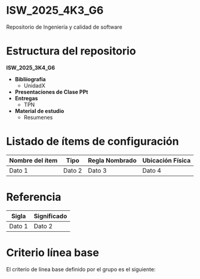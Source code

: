 # ISW_2025_4K3_G6
Repositorio de Ingeniería y calidad de software

# Estructura del repositorio

**ISW_2025_3K4_G6**
* **Bibliiografía**
    * UnidadX
* **Presentaciones de Clase PPt**
* **Entregas**
  * TPN
* **Material de estudio**
  * Resumenes

# Listado de ítems de configuración
| Nombre del ítem | Tipo | Regla Nombrado | Ubicación Física |
|-----------------|------| ---------------| -----------------|
|       Dato 1    | Dato 2    | Dato 3    | Dato 4    |

# Referencia
| Sigla | Significado |
| ----- | ----------- |
| Dato 1| Dato 2      |

# Criterio línea base
El criterio de línea base definido por el grupo es el siguiente:
